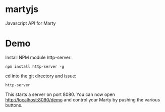 # martyjs
Javascript API for Marty

# Demo
Install NPM module http-server:

`npm install http-server -g`

cd into the git directory and issue:

`http-server`

This starts a server on port 8080. You can now open [http://localhost:8080/demo]() and control your Marty by pushing the various buttons.